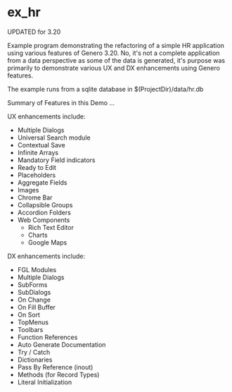 # ex_hr
UPDATED for 3.20

Example program demonstrating the refactoring of a simple HR application
using various features of Genero 3.20. No, it's not a complete application
from a data perspective as some of the data is generated,
it's purpose was primarily to demonstrate various UX and DX enhancements
using Genero features.

The example runs from a sqlite database in
$(ProjectDir)/data/hr.db

Summary of Features in this Demo ...

UX enhancements include:
* Multiple Dialogs
* Universal Search module
* Contextual Save
* Infinite Arrays
* Mandatory Field indicators
* Ready to Edit
* Placeholders
* Aggregate Fields
* Images
* Chrome Bar
* Collapsible Groups
* Accordion Folders
* Web Components
  * Rich Text Editor
  * Charts
  * Google Maps

DX enhancements include:
* FGL Modules
* Multiple Dialogs
* SubForms
* SubDialogs
* On Change
* On Fill Buffer
* On Sort
* TopMenus
* Toolbars
* Function References
* Auto Generate Documentation
* Try / Catch
* Dictionaries
* Pass By Reference (inout)
* Methods (for Record Types)
* Literal Initialization
